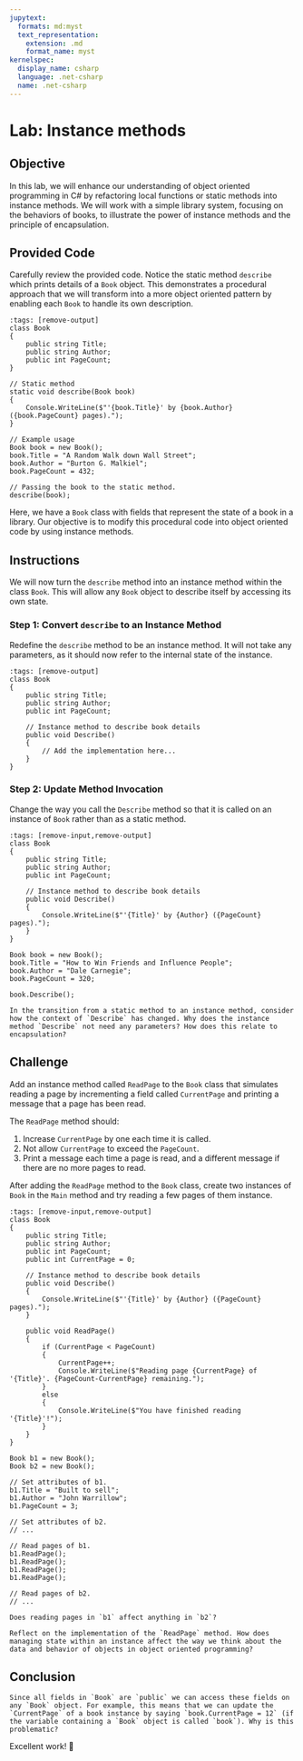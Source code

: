 ```yaml
---
jupytext:
  formats: md:myst
  text_representation:
    extension: .md
    format_name: myst
kernelspec:
  display_name: csharp
  language: .net-csharp
  name: .net-csharp
---
```


# Lab: Instance methods

## Objective

In this lab, we will enhance our understanding of object oriented programming in C# by refactoring local functions or static methods into instance methods. We will work with a simple library system, focusing on the behaviors of books, to illustrate the power of instance methods and the principle of encapsulation.

## Provided Code

Carefully review the provided code. Notice the static method `describe` which prints details of a `Book` object. This demonstrates a procedural approach that we will transform into a more object oriented pattern by enabling each `Book` to handle its own description.

```{code-cell}
:tags: [remove-output]
class Book
{
    public string Title;
    public string Author;
    public int PageCount;
}
```

```{code-cell}
// Static method
static void describe(Book book)
{
    Console.WriteLine($"'{book.Title}' by {book.Author} ({book.PageCount} pages).");
}
```

```{code-cell}
// Example usage
Book book = new Book();
book.Title = "A Random Walk down Wall Street";
book.Author = "Burton G. Malkiel";
book.PageCount = 432;

// Passing the book to the static method.
describe(book);
```

Here, we have a `Book` class with fields that represent the state of a book in a library. Our objective is to modify this procedural code into object oriented code by using instance methods.

## Instructions

We will now turn the `describe` method into an instance method within the class `Book`.
This will allow any `Book` object to describe itself by accessing its own state.

### Step 1: Convert `describe` to an Instance Method

Redefine the `describe` method to be an instance method. It will not take any parameters, as it should now refer to the internal state of the instance.

```{code-cell}
:tags: [remove-output]
class Book
{
    public string Title;
    public string Author;
    public int PageCount;

    // Instance method to describe book details
    public void Describe()
    {
        // Add the implementation here...
    }
}
```

### Step 2: Update Method Invocation

Change the way you call the `Describe` method so that it is called on an instance of `Book` rather than as a static method.

```{code-cell}
:tags: [remove-input,remove-output]
class Book
{
    public string Title;
    public string Author;
    public int PageCount;

    // Instance method to describe book details
    public void Describe()
    {
        Console.WriteLine($"'{Title}' by {Author} ({PageCount} pages).");
    }
}
```

```{code-cell}
Book book = new Book();
book.Title = "How to Win Friends and Influence People";
book.Author = "Dale Carnegie";
book.PageCount = 320;

book.Describe();
```

```{admonition} 🤔 Reflection
In the transition from a static method to an instance method, consider how the context of `Describe` has changed. Why does the instance method `Describe` not need any parameters? How does this relate to encapsulation?
```

## Challenge

Add an instance method called `ReadPage` to the `Book` class that simulates reading a page by incrementing a field called `CurrentPage` and printing a message that a page has been read.

The `ReadPage` method should:

1. Increase `CurrentPage` by one each time it is called.
2. Not allow `CurrentPage` to exceed the `PageCount`.
3. Print a message each time a page is read, and a different message if there are no more pages to read.

After adding the `ReadPage` method to the `Book` class, create two instances of `Book` in the `Main` method and try reading a few pages of them instance.

```{code-cell}
:tags: [remove-input,remove-output]
class Book
{
    public string Title;
    public string Author;
    public int PageCount;
    public int CurrentPage = 0;

    // Instance method to describe book details
    public void Describe()
    {
        Console.WriteLine($"'{Title}' by {Author} ({PageCount} pages).");
    }

    public void ReadPage()
    {
        if (CurrentPage < PageCount)
        {
            CurrentPage++;
            Console.WriteLine($"Reading page {CurrentPage} of '{Title}'. {PageCount-CurrentPage} remaining.");
        }
        else
        {
            Console.WriteLine($"You have finished reading '{Title}'!");
        }
    }
}
```

```{code-cell}
Book b1 = new Book();
Book b2 = new Book();

// Set attributes of b1.
b1.Title = "Built to sell";
b1.Author = "John Warrillow";
b1.PageCount = 3;

// Set attributes of b2.
// ...

// Read pages of b1.
b1.ReadPage();
b1.ReadPage();
b1.ReadPage();
b1.ReadPage();

// Read pages of b2.
// ...
```

```{admonition} 🤔 Reflection
Does reading pages in `b1` affect anything in `b2`?
```

```{admonition} 🤔 Reflection
Reflect on the implementation of the `ReadPage` method. How does managing state within an instance affect the way we think about the data and behavior of objects in object oriented programming?
```

## Conclusion

```{admonition} 🤔 Reflection
Since all fields in `Book` are `public` we can access these fields on any `Book` object. For example, this means that we can update the `CurrentPage` of a book instance by saying `book.CurrentPage = 12` (if the variable containing a `Book` object is called `book`). Why is this problematic?
```

Excellent work! 🌟



